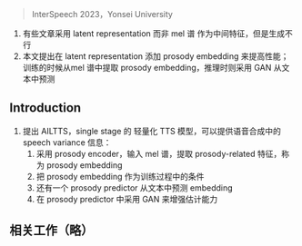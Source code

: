 > InterSpeech 2023，Yonsei University

1. 有些文章采用 latent representation 而非 mel 谱 作为中间特征，但是生成不行
2. 本文提出在 latent representation 添加 prosody embedding 来提高性能；训练的时候从mel 谱中提取 prosody embedding，推理时则采用 GAN 从文本中预测

## Introduction

1. 提出 AILTTS，single stage 的 轻量化 TTS 模型，可以提供语音合成中的 speech variance 信息：
	1. 采用 prosody encoder，输入 mel 谱，提取 prosody-related 特征，称为 prosody embedding
	2. 把 prosody embedding 作为训练过程中的条件
	3. 还有一个 prosody predictor 从文本中预测 embedding
	4. 在 prosody predictor 中采用 GAN 来增强估计能力

## 相关工作（略）

